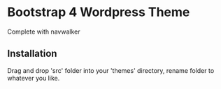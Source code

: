 <h1>Bootstrap 4 Wordpress Theme</h1>
<p>Complete with navwalker</p>

<h2>Installation</h2>
<p>Drag and drop 'src' folder into your 'themes' directory, rename folder to whatever you like.</p>
